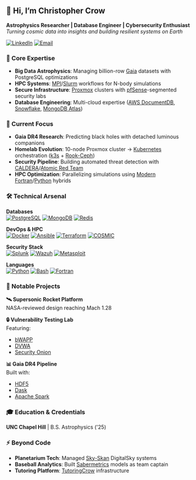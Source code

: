## 👋 Hi, I’m Christopher Crow 
**Astrophysics Researcher | Database Engineer | Cybersecurity Enthusiast**  
*Turning cosmic data into insights and building resilient systems on Earth*

[![LinkedIn](https://img.shields.io/badge/LinkedIn-Connect-%230A66C2)](https://www.linkedin.com/in/christopher-crow-915288240/)
[![Email](https://img.shields.io/badge/Email-Contact%20Me-%23007bff)](mailto:cecrow@unc.edu)

### 🚀 Core Expertise
- **Big Data Astrophysics**: Managing billion-row [Gaia](https://www.cosmos.esa.int/web/gaia) datasets with PostgreSQL optimizations
- **HPC Systems**: [MPI](https://www.mpich.org/)/[Slurm](https://slurm.schedmd.com/) workflows for N-body simulations
- **Secure Infrastructure**: [Proxmox](https://www.proxmox.com/) clusters with [pfSense](https://www.pfsense.org/)-segmented security labs
- **Database Engineering**: Multi-cloud expertise ([AWS DocumentDB](https://aws.amazon.com/documentdb/), [Snowflake](https://www.snowflake.com/), [MongoDB Atlas](https://www.mongodb.com/atlas/database))

### 🔭 Current Focus
- **Gaia DR4 Research**: Predicting black holes with detached luminous companions
- **Homelab Evolution**: 10-node Proxmox cluster → [Kubernetes](https://kubernetes.io/) orchestration ([k3s](https://k3s.io/) + [Rook-Ceph](https://rook.io/))
- **Security Pipeline**: Building automated threat detection with [CALDERA](https://github.com/mitre/caldera)/[Atomic Red Team](https://github.com/redcanaryco/atomic-red-team)
- **HPC Optimization**: Parallelizing simulations using [Modern Fortran](https://fortran-lang.org/)/[Python](https://www.python.org/) hybrids

### 🛠️ Technical Arsenal
**Databases**  
[![PostgreSQL](https://img.shields.io/badge/-PostgreSQL-4169E1?logo=postgresql)](https://www.postgresql.org/) 
[![MongoDB](https://img.shields.io/badge/-MongoDB-47A248?logo=mongodb)](https://www.mongodb.com/) 
[![Redis](https://img.shields.io/badge/-Redis-DC382D?logo=redis)](https://redis.io/)  

**DevOps & HPC**  
[![Docker](https://img.shields.io/badge/-Docker-2496ED?logo=docker)](https://www.docker.com/) 
[![Ansible](https://img.shields.io/badge/-Ansible-EE0000?logo=ansible)](https://www.ansible.com/) 
[![Terraform](https://img.shields.io/badge/-Terraform-7B42BC?logo=terraform)](https://www.terraform.io/) 
[![COSMIC](https://img.shields.io/badge/-COSMIC-8A2BE2)](https://github.com/COSMIC-PopSynth/COSMIC)  

**Security Stack**  
[![Splunk](https://img.shields.io/badge/-Splunk-000000?logo=splunk)](https://www.splunk.com/) 
[![Wazuh](https://img.shields.io/badge/-Wazuh-0033A0)](https://wazuh.com/) 
[![Metasploit](https://img.shields.io/badge/-Metasploit-FD0000)](https://www.metasploit.com/)  

**Languages**  
[![Python](https://img.shields.io/badge/-Python-3776AB?logo=python)](https://www.python.org/) 
[![Bash](https://img.shields.io/badge/-Bash-4EAA25?logo=gnu-bash)](https://www.gnu.org/software/bash/) 
[![Fortran](https://img.shields.io/badge/-Fortran-734F96)](https://fortran-lang.org/)  

### 🌌 Notable Projects
**🛰️ Supersonic Rocket Platform**  
NASA-reviewed design reaching Mach 1.28   

**🔒 Vulnerability Testing Lab**  
Featuring:  
- [bWAPP](http://www.itsecgames.com/) 
- [DVWA](http://www.dvwa.co.uk/) 
- [Security Onion](https://securityonion.net/)  

**📊 Gaia DR4 Pipeline**  
Built with:  
- [HDF5](https://www.hdfgroup.org/solutions/hdf5/) 
- [Dask](https://www.dask.org/) 
- [Apache Spark](https://spark.apache.org/)  

### 🎓 Education & Credentials
**UNC Chapel Hill** | B.S. Astrophysics ('25)  

### ⚡ Beyond Code
- **Planetarium Tech**: Managed [Sky-Skan](https://skyskan.com/) DigitalSky systems
- **Baseball Analytics**: Built [Sabermetrics](https://sabermetrics.org/) models as team captain
- **Tutoring Platform**: [TutoringCrow](https://github.com/christophercrow/tutoring-platform) infrastructure
